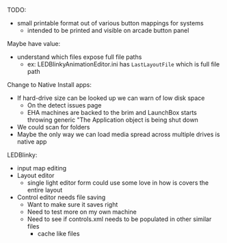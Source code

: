 TODO: 

- small printable format out of various button mappings for systems
  - intended to be printed and visible on arcade button panel

Maybe have value:
- understand which files expose full file paths
  - ex: LEDBlinkyAnimationEditor.ini has `LastLayoutFile` which is full file path

Change to Native Install apps:
- If hard-drive size can be looked up we can warn of low disk space
  - On the detect issues page
  - EHA machines are backed to the brim and LaunchBox starts throwing generic "The Application object is being shut down
- We could scan for folders
- Maybe the only way we can load media spread across multiple drives is native app


LEDBlinky:
- input map editing
- Layout editor
  - single light editor form could use some love in how is covers the entire layout
- Control editor needs file saving
  - Want to make sure it saves right
  - Need to test more on my own machine
  - Need to see if controls.xml needs to be populated in other similar files
    - cache like files
